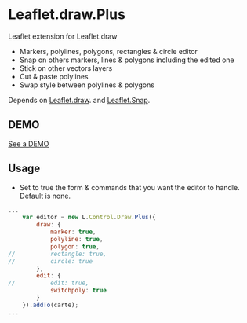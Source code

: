 Leaflet.draw.Plus
====================

Leaflet extension for Leaflet.draw
* Markers, polylines, polygons, rectangles & circle editor
* Snap on others markers, lines & polygons including the edited one
* Stick on other vectors layers
* Cut & paste polylines
* Swap style between polylines & polygons

Depends on [Leaflet.draw](https://github.com/Leaflet.draw).
and [Leaflet.Snap](https://github.com/makinacorpus/Leaflet.Snap).

DEMO
----
[See a DEMO](http://dominique92.github.io/MyLeaflet/github.com/Dominique92/Leaflet.draw.Plus/)

Usage
-----
* Set to true the form & commands that you want the editor to handle.
Default is none.

```javascript
...
	var editor = new L.Control.Draw.Plus({
		draw: {
			marker: true,
			polyline: true,
			polygon: true,
//			rectangle: true,
//			circle: true
		},
		edit: {
//			edit: true,
			switchpoly: true
		}
	}).addTo(carte);
...
```
